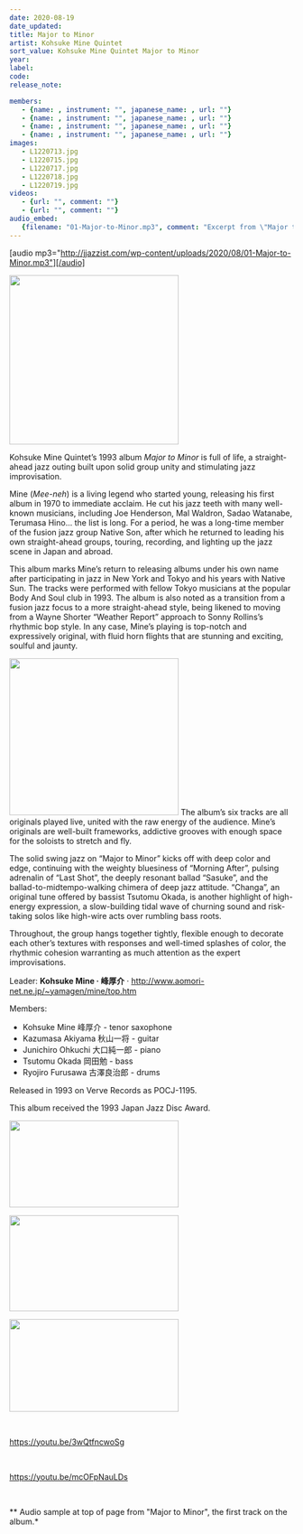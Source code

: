 ```yaml
---
date: 2020-08-19
date_updated: 
title: Major to Minor
artist: Kohsuke Mine Quintet
sort_value: Kohsuke Mine Quintet Major to Minor
year: 
label: 
code: 
release_note: 

members:
   - {name: , instrument: "", japanese_name: , url: ""}
   - {name: , instrument: "", japanese_name: , url: ""}
   - {name: , instrument: "", japanese_name: , url: ""}
   - {name: , instrument: "", japanese_name: , url: ""}
images: 
   - L1220713.jpg
   - L1220715.jpg
   - L1220717.jpg
   - L1220718.jpg
   - L1220719.jpg
videos: 
   - {url: "", comment: ""}
   - {url: "", comment: ""}
audio_embed:
   {filename: "01-Major-to-Minor.mp3", comment: "Excerpt from \"Major to Minor\", the first track on the album:"}
---
```

[audio mp3="http://jjazzist.com/wp-content/uploads/2020/08/01-Major-to-Minor.mp3"][/audio]

<a href="http://jjazzist.com/wp-content/uploads/2020/08/L1220713.jpg"><img class="size-medium wp-image-6060 alignright" src="http://jjazzist.com/wp-content/uploads/2020/08/L1220713-300x300.jpg" alt="" width="300" height="300" /></a>

Kohsuke Mine Quintet’s 1993 album *Major to Minor* is full of life, a straight-ahead jazz outing built upon solid group unity and stimulating jazz improvisation.

Mine (*Mee-neh*) is a living legend who started young, releasing his first album in 1970 to immediate acclaim. He cut his jazz teeth with many well-known musicians, including Joe Henderson, Mal Waldron, Sadao Watanabe, Terumasa Hino... the list is long. For a period, he was a long-time member of the fusion jazz group Native Son, after which he returned to leading his own straight-ahead groups, touring, recording, and lighting up the jazz scene in Japan and abroad.

This album marks Mine’s return to releasing albums under his own name after participating in jazz in New York and Tokyo and his years with Native Sun. The tracks were performed with fellow Tokyo musicians at the popular Body And Soul club in 1993. The album is also noted as a transition from a fusion jazz focus to a more straight-ahead style, being likened to moving from a Wayne Shorter “Weather Report” approach to Sonny Rollins’s rhythmic bop style. In any case, Mine’s playing is top-notch and expressively original, with fluid horn flights that are stunning and exciting, soulful and jaunty.

<a href="http://jjazzist.com/wp-content/uploads/2020/08/L1220715.jpg"><img class="size-medium wp-image-6061 alignright" src="http://jjazzist.com/wp-content/uploads/2020/08/L1220715-300x278.jpg" alt="" width="300" height="278" /></a>
The album’s six tracks are all originals played live, united with the raw energy of the audience. Mine’s originals are well-built frameworks, addictive grooves with enough space for the soloists to stretch and fly.

The solid swing jazz on “Major to Minor” kicks off with deep color and edge, continuing with the weighty bluesiness of “Morning After”, pulsing adrenalin of “Last Shot”, the deeply resonant ballad “Sasuke”, and the ballad-to-midtempo-walking chimera of deep jazz attitude. “Changa”, an original tune offered by bassist Tsutomu Okada, is another highlight of high-energy expression, a slow-building tidal wave of churning sound and risk-taking solos like high-wire acts over rumbling bass roots.

Throughout, the group hangs together tightly, flexible enough to decorate each other’s textures with responses and well-timed splashes of color, the rhythmic cohesion warranting as much attention as the expert improvisations.

Leader: <strong>Kohsuke Mine · 峰厚介</strong> · <a href="http://www.aomori-net.ne.jp/~yamagen/mine/top.htm">http://www.aomori-net.ne.jp/~yamagen/mine/top.htm</a>

Members:
<ul>
 	<li>Kohsuke Mine 峰厚介 - tenor saxophone</li>
 	<li>Kazumasa Akiyama 秋山一将 - guitar</li>
 	<li>Junichiro Ohkuchi 大口純一郎 - piano</li>
 	<li>Tsutomu Okada 岡田勉 - bass</li>
 	<li>Ryojiro Furusawa 古澤良治郎 - drums</li>
</ul>
Released in 1993 on Verve Records as POCJ-1195.

This album received the 1993 Japan Jazz Disc Award.

<a href="http://jjazzist.com/wp-content/uploads/2020/08/L1220717.jpg"><img class="alignnone size-medium wp-image-6062" src="http://jjazzist.com/wp-content/uploads/2020/08/L1220717-300x154.jpg" alt="" width="300" height="154" /></a>

<a href="http://jjazzist.com/wp-content/uploads/2020/08/L1220718.jpg"><img class="alignnone size-medium wp-image-6063" src="http://jjazzist.com/wp-content/uploads/2020/08/L1220718-300x170.jpg" alt="" width="300" height="170" /></a>

<a href="http://jjazzist.com/wp-content/uploads/2020/08/L1220719.jpg"><img class="alignnone size-medium wp-image-6064" src="http://jjazzist.com/wp-content/uploads/2020/08/L1220719-300x164.jpg" alt="" width="300" height="164" /></a>

&nbsp;

https://youtu.be/3wQtfncwoSg

&nbsp;

https://youtu.be/mcOFpNauLDs

&nbsp;

** Audio sample at top of page from "Major to Minor", the first track on the album.*
